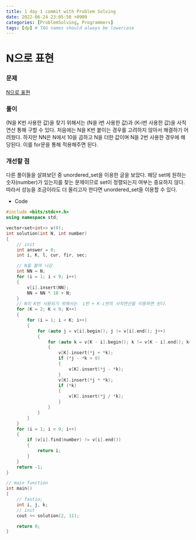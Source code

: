```yaml
---
title: 1 day 1 commit with Problem Solving
date: 2022-06-24 23:05:50 +0900
categories: [ProblemSolving, Programmers]
tags: [dp] # TAG names should always be lowercase
---
```


# N으로 표현

### 문제

[N으로 표현](https://programmers.co.kr/learn/courses/30/lessons/42895)

### 풀이

(N을 K번 사용한 값)을 찾기 위해서는 (N을 i번 사용한 값)과 (K-i번 사용한 값)을 사칙연산 통해 구할 수 있다. 처음에는 N을 K번 붙이는 경우를 고려하지 않아서 해결하기 어려웠다. 하지만 NN은 N에서 10을 곱하고 N을 더한 값이며 N을 2번 사용한 경우에 해당된다. 이를 for문을 통해 적용해주면 된다.

### 개선할 점

다른 풀이들을 살펴보던 중 unordered_set을 이용한 글을 보았다. 해당 set에 원하는 숫자(number)가 있는지를 찾는 문제이므로 set이 정렬되는지 여부는 중요하지 않다. 따라서 성능을 조금이라도 더 올리고자 한다면 unordered_set을 이용할 수 있다.

- Code

```cpp
#include <bits/stdc++.h>
using namespace std;

vector<set<int>> v(9);
int solution(int N, int number)
{
    // init
    int answer = 0;
    int i, K, l, cur, fir, sec;

    // N을 붙여 나감
    int NN = N;
    for (i = 1; i < 9; i++)
    {
        v[i].insert(NN);
        NN = NN * 10 + N;
    }
    // N이 K번 사용되기 위해서는  i번 + K-i번의 사칙연산을 이용하면 된다.
    for (K = 2; K < 9; K++)
    {
        for (i = 1; i < K; i++)
        {
            for (auto j = v[i].begin(); j != v[i].end(); j++)
            {
                for (auto k = v[K - i].begin(); k != v[K - i].end(); k++)
                {
                    v[K].insert(*j + *k);
                    if (*j - *k > 0)
                    {
                        v[K].insert(*j - *k);
                    }
                    v[K].insert(*j * *k);
                    if (*k)
                    {
                        v[K].insert(*j / *k);
                    }
                }
            }
        }
    }
    for (i = 1; i < 9; i++)
    {
        if (v[i].find(number) != v[i].end())
        {
            return i;
        }
    }
    return -1;
}

// main function
int main()
{
    // fastio;
    int i, j, k;
    // init
    cout << solution(2, 11);

    return 0;
}
```
